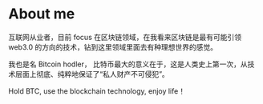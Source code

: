 # About me

互联网从业者，目前 focus 在区块链领域，在我看来区块链是最有可能引领 web3.0 的方向的技术，钻到这里领域里面去有种理想世界的感觉。

我也是名 Bitcoin hodler， 比特币最大的意义在于，这是人类史上第一次，从技术层面上彻底、纯粹地保证了“私人财产不可侵犯”。

Hold BTC, use the blockchain technology, enjoy life！